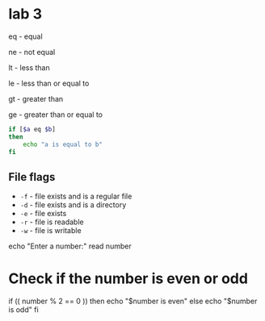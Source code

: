 # lab 3

eq - equal

ne - not equal

lt - less than

le - less than or equal to

gt - greater than

ge - greater than or equal to

```sh
if [$a eq $b]
then
    echo "a is equal to b"
fi
```
## File flags

- `-f` - file exists and is a regular file
- `-d` - file exists and is a directory
- `-e` - file exists
- `-r` - file is readable
- `-w` - file is writable


echo "Enter a number:"
read number

# Check if the number is even or odd
if (( number % 2 == 0 ))
then
    echo "$number is even"
else
    echo "$number is odd"
fi

